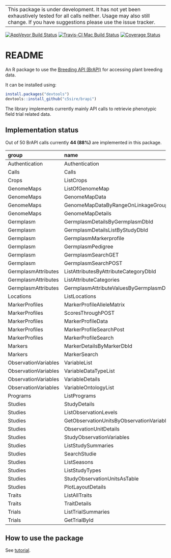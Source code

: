 
<!-- README.md is generated from README.Rmd. Please edit that file -->
|                                                                                                                                                                                      |
|--------------------------------------------------------------------------------------------------------------------------------------------------------------------------------------|
| This package is under development. It has not yet been exhaustively tested for all calls neither. Usage may also still change. If you have suggestions please use the issue tracker. |

[![AppVeyor Build Status](https://ci.appveyor.com/api/projects/status/github/c5sire/brapi?branch=master&svg=true)](https://ci.appveyor.com/project/c5sire/brapi) [![Travis-CI Mac Build Status](https://travis-ci.org/c5sire/brapi.svg?branch=master&label=Mac%20OSX)](https://travis-ci.org/c5sire/brapi) [![Coverage Status](https://img.shields.io/codecov/c/github/c5sire/brapi/master.svg)](https://codecov.io/github/c5sire/brapi?branch=master)

README
======

An R package to use the [Breeding API (BrAPI)](http://docs.brapi.apiary.io) for accessing plant breeding data.

It can be installed using:

``` r
install.packages("devtools")
devtools::install_github("c5sire/brapi")
```

The library implements currently mainly API calls to retrievie phenotypic field trial related data.

Implementation status
---------------------

Out of 50 BrAPI calls currently **44 (88%)** are implemented in this package.

| group                | name                                       | R.function                           |
|:---------------------|:-------------------------------------------|:-------------------------------------|
| Authentication       | Authentication                             | authenticate                         |
| Calls                | Calls                                      | calls                                |
| Crops                | ListCrops                                  | crops                                |
| GenomeMaps           | ListOfGenomeMap                            | genomemaps                           |
| GenomeMaps           | GenomeMapData                              | genomemaps\_data                     |
| GenomeMaps           | GenomeMapDataByRangeOnLinkageGroup         | genomemaps\_data\_range              |
| GenomeMaps           | GenomeMapDetails                           | genomemaps\_details                  |
| Germplasm            | GermplasmDetailsByGermplasmDbId            | germplasm\_details                   |
| Germplasm            | GermplasmDetailsListByStudyDbId            | germplasm\_details\_study            |
| Germplasm            | GermplasmMarkerprofile                     | germplasm\_markerprofiles            |
| Germplasm            | GermplasmPedigree                          | germplasm\_pedigree                  |
| Germplasm            | GermplasmSearchGET                         | germplasm\_search                    |
| Germplasm            | GermplasmSearchPOST                        | germplasm\_search                    |
| GermplasmAttributes  | ListAttributesByAttributeCategoryDbId      | germplasmattributes                  |
| GermplasmAttributes  | ListAttributeCategories                    | germplasmattributes\_categories      |
| GermplasmAttributes  | GermplasmAttributeValuesByGermplasmDbId    | germplasmattributes\_details         |
| Locations            | ListLocations                              | locations                            |
| MarkerProfiles       | MarkerProfileAlleleMatrix                  | markerprofiles\_allelematrix\_search |
| MarkerProfiles       | ScoresThroughPOST                          | markerprofiles\_allelematrix\_search |
| MarkerProfiles       | MarkerProfileData                          | markerprofiles\_details              |
| MarkerProfiles       | MarkerProfileSearchPost                    | markerprofiles\_search               |
| MarkerProfiles       | MarkerProfileSearch                        | markerprofiles\_search               |
| Markers              | MarkerDetailsByMarkerDbId                  | markers\_details                     |
| Markers              | MarkerSearch                               | markers\_search                      |
| ObservationVariables | VariableList                               | observationvariables                 |
| ObservationVariables | VariableDataTypeList                       | observationvariables\_datatypes      |
| ObservationVariables | VariableDetails                            | observationvariables\_details        |
| ObservationVariables | VariableOntologyList                       | observationvariables\_ontologies     |
| Programs             | ListPrograms                               | programs                             |
| Studies              | StudyDetails                               | studies\_details                     |
| Studies              | ListObservationLevels                      | studies\_observationlevels           |
| Studies              | GetObservationUnitsByObservationVariableId | studies\_observations                |
| Studies              | ObservationUnitDetails                     | studies\_observationunits            |
| Studies              | StudyObservationVariables                  | studies\_observationvariables        |
| Studies              | ListStudySummaries                         | studies\_search                      |
| Studies              | SearchStudie                               | studies\_search                      |
| Studies              | ListSeasons                                | studies\_seasons                     |
| Studies              | ListStudyTypes                             | studies\_studytypes                  |
| Studies              | StudyObservationUnitsAsTable               | studies\_table                       |
| Studies              | PlotLayoutDetails                          | studies\_layout                      |
| Traits               | ListAllTraits                              | traits                               |
| Traits               | TraitDetails                               | traits\_details                      |
| Trials               | ListTrialSummaries                         | trials                               |
| Trials               | GetTrialById                               | trials\_details                      |

How to use the package
----------------------

See [tutorial](https://github.com/c5sire/brapi/blob/master/inst/doc/tutorial.Rmd).
